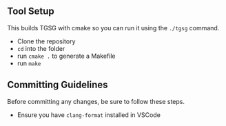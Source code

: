 <h2>Tool Setup</h2>
<p>This builds TGSG with cmake so you can run it using the <code>./tgsg</code>
command.</p>
<ul>
    <li>Clone the repository</li>
    <li><code>cd</code> into the folder</li>
    <li>run <code>cmake .</code> to generate a Makefile</li>
    <li>run <code>make</code></li>
</ul>
<h2>Committing Guidelines</h2>
<p>Before committing any changes, be sure to follow these steps.</p>
<ul>
    <li>Ensure you have <code>clang-format</code> installed in VSCode</li>
</ul>
